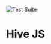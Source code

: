 ![Test Suite](https://github.com/hive-one/hive-js/workflows/Test/badge.svg?branch=master)

# Hive JS
